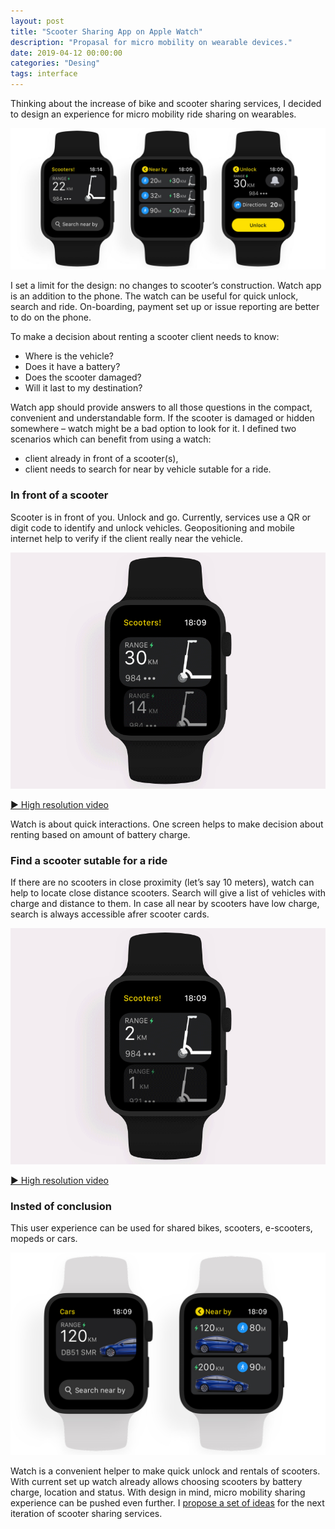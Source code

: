 ```yaml
---
layout: post
title: "Scooter Sharing App on Apple Watch"
description: "Propasal for micro mobility on wearable devices."
date: 2019-04-12 00:00:00
categories: "Desing"
tags: interface
---
```


Thinking about the increase of bike and scooter sharing services, I decided to design an experience for micro mobility ride sharing on wearables.

<span class="p1000">![Apple Watch Scooter Sharing App](/projects_img/scooter/intro.jpg)</span>

I set a limit for the design: no changes to scooter’s construction. Watch app is an addition to the phone. The watch can be useful for quick unlock, search and ride. On-boarding, payment set up or issue reporting are better to do on the phone.

To make a decision about renting a scooter client needs to know:

- Where is the vehicle?
- Does it have a battery?
- Does the scooter damaged? 
- Will it last to my destination?

Watch app should provide answers to all those questions in the compact, convenient and understandable form. If the scooter is damaged or hidden somewhere – watch might be a bad option to look for it. I defined two scenarios which can benefit from using a watch:

- client already in front of a scooter(s),
- client needs to search for near by vehicle sutable for a ride.

### In front of a scooter

Scooter is in front of you. Unlock and go. Currently, services use a QR or digit code to identify and unlock vehicles. Geopositioning and mobile internet help to verify if the client really near the vehicle.

<span class="p800">![Apple Watch Scooter Sharing App: Unlock near by scooter](/projects_img/scooter/Unlock.gif)</span>

<span class="p-center">[▶ High resolution video](https://vimeo.com/330054514)</span>

Watch is about quick interactions. One screen helps to make decision about renting based on amount of battery charge.

### Find a scooter sutable for a ride

If there are no scooters in close proximity (let’s say 10 meters), watch can help to locate close distance scooters. Search will give a list of vehicles with charge and distance to them. In case all near by scooters have low charge, search is always  accessible afrer scooter cards.

<span class="p800">![Apple Watch Scooter Sharing App: search and unlock](/projects_img/scooter/Search.gif)</span>

<span class="p-center">[▶ High resolution video](https://vimeo.com/330065063)</span>

### Insted of conclusion

This user experience can be used for shared bikes, scooters, e-scooters, mopeds or cars. 

<span class="p700">![Apple Watch Scooter Sharing App: electric car app](/projects_img/scooter/car.jpg)</span>

Watch is a convenient helper to make quick unlock and rentals of scooters. With current set up watch already allows choosing scooters by battery charge, location and status. With design in mind, micro mobility sharing experience can be pushed even further. I [propose a set of ideas](/desing/2019/04/12/ux-for-micro-mobility.html) for the next iteration of scooter sharing services.